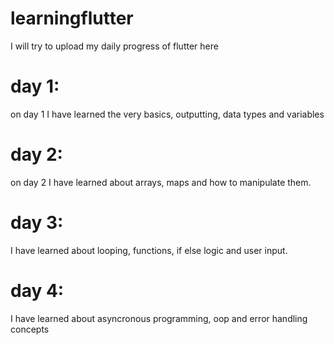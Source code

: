 # learningflutter
I will try to upload my daily progress of flutter here
<br>
# day 1:
on day 1 I have learned the very basics, outputting, data types and variables
# day 2:
on day 2 I have learned about arrays, maps and how to manipulate them.
# day 3:
I have learned about looping, functions, if else logic and user input.
# day 4:
I have learned about asyncronous programming, oop and error handling concepts
